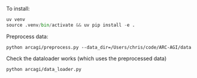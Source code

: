 To install:

```python
uv venv
source .venv/bin/activate && uv pip install -e .
```

Preprocess data:

```
python arcagi/preprocess.py --data_dir=/Users/chris/code/ARC-AGI/data 
```

Check the dataloader works (which uses the preprocessed data)

```
python arcagi/data_loader.py
```
